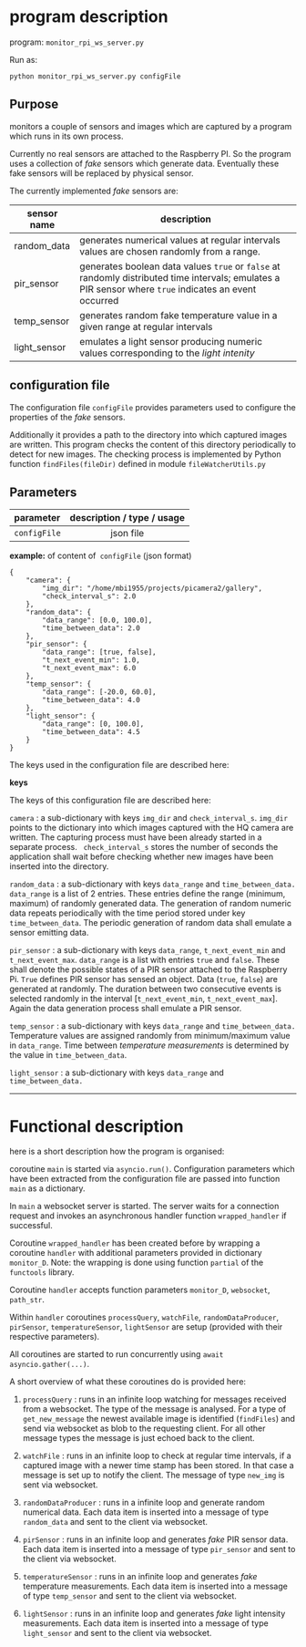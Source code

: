 # program description

program: `monitor_rpi_ws_server.py`

Run as:

`python monitor_rpi_ws_server.py configFile`

## Purpose

monitors a couple of sensors and images which are captured by a program which runs in its own process.

Currently no real sensors are attached to the Raspberry PI. So the program uses a collection of *fake* sensors which generate data. Eventually these fake sensors will be replaced by physical sensor.

The currently implemented *fake* sensors are:

|sensor name| description|
|---------|-----------|
|random_data| generates numerical values at regular intervals values are chosen randomly from a range.|
|pir_sensor| generates boolean data values `true` or  `false` at randomly distributed time intervals; emulates a PIR sensor where `true` indicates an event occurred|
|temp_sensor|generates random fake temperature value in a given range at regular intervals |
|light_sensor|emulates a light sensor producing numeric values corresponding to the *light intenity*|

## configuration file

 The configuration file `configFile` provides parameters used to configure the properties of the *fake* sensors. 
 
 Additionally it provides a path to the directory into which captured images are written. This program checks the content of this directory periodically to detect for new images. The checking process is implemented by Python function `findFiles(fileDir)` defined in module `fileWatcherUtils.py`

## Parameters

|parameter|description / type / usage|
|:---------|:-----------------------:|
|`configFile`              | json file|

**example:** of content of` configFile` (json format)

```
{
    "camera": {
        "img_dir": "/home/mbi1955/projects/picamera2/gallery",
        "check_interval_s": 2.0
    },
    "random_data": {
        "data_range": [0.0, 100.0],
        "time_between_data": 2.0
    },
    "pir_sensor": {
        "data_range": [true, false],
        "t_next_event_min": 1.0,
        "t_next_event_max": 6.0
    },
    "temp_sensor": {
        "data_range": [-20.0, 60.0],
        "time_between_data": 4.0
    },
    "light_sensor": {
        "data_range": [0, 100.0],
        "time_between_data": 4.5
    }
}
```
The keys used in the configuration file are described here:

**keys**

The keys of this configuration file are described here:

`camera` : a sub-dictionary with keys `img_dir` and `check_interval_s`. `img_dir` points to the dictionary into which images captured with the HQ camera are written. The capturing process must have been already started in a separate process. ` check_interval_s` stores the number of seconds the application shall wait before checking whether new images have been inserted into the directory. 

`random_data` : a sub-dictionary with keys `data_range` and `time_between_data.` 
`data_range` is a list of 2 entries. These entries define the range (minimum, maximum) of randomly generated data. The generation of random numeric data repeats periodically with the time period stored under key `time_between_data`. The periodic generation of random data shall emulate a sensor emitting data.

`pir_sensor` : a sub-dictionary with keys `data_range`, `t_next_event_min` and `t_next_event_max`. `data_range` is a list with entries `true` and `false`. These shall denote the possible states of a PIR sensor attached to the Raspberry Pi. `True` defines PIR sensor has sensed an object. Data (`true`, `false`) are generated at randomly. The duration between two consecutive events is selected randomly in the interval [`t_next_event_min`, `t_next_event_max`]. Again the data generation process shall emulate a PIR sensor.

`temp_sensor` : a sub-dictionary with keys `data_range` and `time_between_data.` Temperature values are assigned randomly from minimum/maximum value in `data_range`. Time between *temperature measurements* is determined by the value in `time_between_data`.

`light_sensor` : a sub-dictionary with keys `data_range` and `time_between_data.` 

---

# Functional description

here is a short description how the program is organised:

coroutine `main` is started via `asyncio.run()`. Configuration parameters which have been extracted from the configuration file are passed into function `main` as a dictionary. 

In `main` a websocket server is started. The server waits for a connection request and invokes an asynchronous handler function `wrapped_handler` if successful.

Coroutine `wrapped_handler` has been created before by wrapping a coroutine `handler` with additional parameters provided in dictionary `monitor_D`. Note: the wrapping is done using function `partial` of the `functools` library.

Coroutine `handler` accepts function parameters `monitor_D`, `websocket`, `path_str`.

Within `handler` coroutines `processQuery`, `watchFile`, `randomDataProducer`, `pirSensor`, `temperatureSensor`, `lightSensor` are setup (provided with their respective parameters).

All coroutines are started to run concurrently using `await asyncio.gather(...)`.

A short overview of what these coroutines do is provided here:

1. `processQuery` : runs in an infinite loop watching for messages received from a websocket. The type of the message is analysed. For a type of `get_new_message` the newest available image is identified (`findFiles`) and send via websocket as blob to the requesting client. For all other message types the message is just echoed back to the client.

2. `watchFile` : runs in an infinite loop to check at regular time intervals, if a captured image with a newer time stamp has been stored. In that case a message is set up to notify the client. The message of type `new_img` is sent via websocket.

3.  `randomDataProducer` : runs in a infinite loop and generate random numerical data. Each data item is inserted into a message of type `random_data` and sent to the client via websocket.

4. `pirSensor` : runs in an infinite loop and generates *fake* PIR sensor data. Each data item is inserted into a message of type `pir_sensor` and sent to the client via websocket.

5. `temperatureSensor` : runs in an infinite loop and generates *fake* temperature measurements. Each data item is inserted into a message of type `temp_sensor` and sent to the client via websocket.

6. `lightSensor` : runs in an infinite loop and generates *fake* light intensity measurements. Each data item is inserted into a message of type `light_sensor` and sent to the client via websocket.

